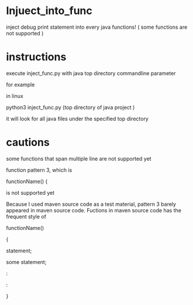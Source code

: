 # Injuect_into_func
inject debug print statement into every java functions! ( some functions are not supported )

# instructions
execute inject_func.py with java top directory commandline parameter

for example

in linux

python3 inject_func.py (top directory of java project )

it will look for all java files under the specified top directory

# cautions
some functions that span multiple line are not supported yet

function pattern 3, which is 

functionName() {

is not supported yet

Because I used maven source code as a test material, pattern 3 barely appeared in maven source code. 
Fuctions in maven source code has the frequent style of

functionName() 

{

  statement;
  
  some statement;
  
  :
  
  :

}


